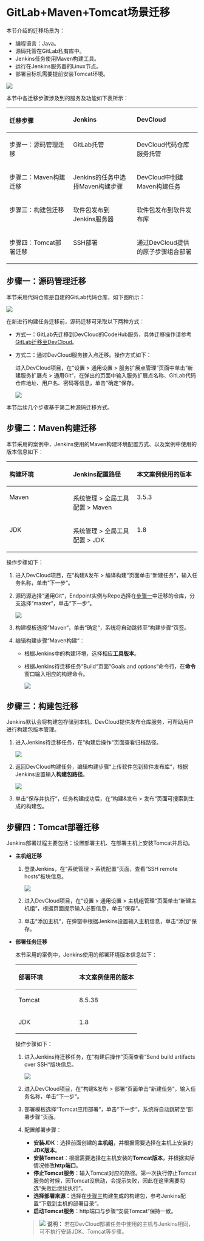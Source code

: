 # **GitLab+Maven+Tomcat场景迁移**<a name="devcloud_migration_0019"></a>

本节介绍的迁移场景为：

-   编程语言：Java。
-   源码托管在GitLab私有库中。
-   Jenkins任务使用Maven构建工具。
-   运行在Jenkins服务器的Linux节点。
-   部署目标机需要提前安装Tomcat环境。

![](figures/Jenkins_Maven_001.png)

本节中各迁移步骤涉及到的服务及功能如下表所示：

<a name="table17414202975516"></a>
<table><thead align="left"><tr id="row3414162920552"><th class="cellrowborder" valign="top" width="33.333333333333336%" id="mcps1.1.4.1.1"><p id="p6414112912555"><a name="p6414112912555"></a><a name="p6414112912555"></a><strong id="b5296123011517"><a name="b5296123011517"></a><a name="b5296123011517"></a>迁移步骤</strong></p>
</th>
<th class="cellrowborder" valign="top" width="33.29332933293329%" id="mcps1.1.4.1.2"><p id="p1541432955518"><a name="p1541432955518"></a><a name="p1541432955518"></a><strong id="b03001930121514"><a name="b03001930121514"></a><a name="b03001930121514"></a>Jenkins</strong></p>
</th>
<th class="cellrowborder" valign="top" width="33.373337333733375%" id="mcps1.1.4.1.3"><p id="p2414329135511"><a name="p2414329135511"></a><a name="p2414329135511"></a><strong id="b12303113018155"><a name="b12303113018155"></a><a name="b12303113018155"></a>DevCloud</strong></p>
</th>
</tr>
</thead>
<tbody><tr id="row1141422910559"><td class="cellrowborder" valign="top" width="33.333333333333336%" headers="mcps1.1.4.1.1 "><p id="p341412965510"><a name="p341412965510"></a><a name="p341412965510"></a>步骤一：源码管理迁移</p>
</td>
<td class="cellrowborder" valign="top" width="33.29332933293329%" headers="mcps1.1.4.1.2 "><p id="p1414132955517"><a name="p1414132955517"></a><a name="p1414132955517"></a>GitLab托管</p>
</td>
<td class="cellrowborder" valign="top" width="33.373337333733375%" headers="mcps1.1.4.1.3 "><p id="p1341413297558"><a name="p1341413297558"></a><a name="p1341413297558"></a>DevCloud代码仓库服务托管</p>
</td>
</tr>
<tr id="row34147291552"><td class="cellrowborder" valign="top" width="33.333333333333336%" headers="mcps1.1.4.1.1 "><p id="p94141629155510"><a name="p94141629155510"></a><a name="p94141629155510"></a>步骤二：Maven构建迁移</p>
</td>
<td class="cellrowborder" valign="top" width="33.29332933293329%" headers="mcps1.1.4.1.2 "><p id="p1841413294557"><a name="p1841413294557"></a><a name="p1841413294557"></a>Jenkins的任务中选择Maven构建步骤</p>
</td>
<td class="cellrowborder" valign="top" width="33.373337333733375%" headers="mcps1.1.4.1.3 "><p id="p241414295557"><a name="p241414295557"></a><a name="p241414295557"></a>DevCloud中创建Maven构建任务</p>
</td>
</tr>
<tr id="row12414529135517"><td class="cellrowborder" valign="top" width="33.333333333333336%" headers="mcps1.1.4.1.1 "><p id="p114141293558"><a name="p114141293558"></a><a name="p114141293558"></a>步骤三：构建包迁移</p>
</td>
<td class="cellrowborder" valign="top" width="33.29332933293329%" headers="mcps1.1.4.1.2 "><p id="p2414929115518"><a name="p2414929115518"></a><a name="p2414929115518"></a>软件包发布到Jenkins服务器</p>
</td>
<td class="cellrowborder" valign="top" width="33.373337333733375%" headers="mcps1.1.4.1.3 "><p id="p24144297557"><a name="p24144297557"></a><a name="p24144297557"></a>软件包发布到软件发布库</p>
</td>
</tr>
<tr id="row16414229115513"><td class="cellrowborder" valign="top" width="33.333333333333336%" headers="mcps1.1.4.1.1 "><p id="p94149299559"><a name="p94149299559"></a><a name="p94149299559"></a>步骤四：Tomcat部署迁移</p>
</td>
<td class="cellrowborder" valign="top" width="33.29332933293329%" headers="mcps1.1.4.1.2 "><p id="p16414829155514"><a name="p16414829155514"></a><a name="p16414829155514"></a>SSH部署</p>
</td>
<td class="cellrowborder" valign="top" width="33.373337333733375%" headers="mcps1.1.4.1.3 "><p id="p1941412911554"><a name="p1941412911554"></a><a name="p1941412911554"></a>通过DevCloud提供的原子步骤组合部署</p>
</td>
</tr>
</tbody>
</table>

## **步骤一：源码管理迁移**<a name="section18960143011168"></a>

本节采用代码仓库是自建的GitLab代码仓库，如下图所示：

![](figures/Jenkins_Maven_002.png)

在新进行构建任务迁移前，源码迁移可采取以下两种方式：

-   方式一：GitLab先迁移到DevCloud的CodeHub服务，具体迁移操作请参考[GitLab迁移至DevCloud](GitLab迁移至DevCloud.md)。
-   方式二：通过DevCloud服务接入点迁移。操作方式如下：

    进入DevCloud项目，在“设置  \>  通用设置  \>  服务扩展点管理“页面中单击“新建服务扩展点  \>  通用Git“，在弹出的页面中输入服务扩展点名称、GitLab代码仓库地址、用户名、密码等信息，单击“确定“保存。

    ![](figures/Jenkins_Maven_003.png)


本节后续几个步骤基于第二种源码迁移方式。

## **步骤二：Maven构建迁移**<a name="section0171106204813"></a>

本节采用的案例中，Jenkins使用的Maven构建环境配置方式、以及案例中使用的版本信息如下：

<a name="table157989282553"></a>
<table><thead align="left"><tr id="row67981228195517"><th class="cellrowborder" valign="top" width="33.33333333333333%" id="mcps1.1.4.1.1"><p id="p67989289559"><a name="p67989289559"></a><a name="p67989289559"></a><strong id="b1440893115516"><a name="b1440893115516"></a><a name="b1440893115516"></a>构建环境</strong></p>
</th>
<th class="cellrowborder" valign="top" width="33.33333333333333%" id="mcps1.1.4.1.2"><p id="p127981285553"><a name="p127981285553"></a><a name="p127981285553"></a><strong id="b174091834555"><a name="b174091834555"></a><a name="b174091834555"></a>Jenkins配置路径</strong></p>
</th>
<th class="cellrowborder" valign="top" width="33.33333333333333%" id="mcps1.1.4.1.3"><p id="p11798192820557"><a name="p11798192820557"></a><a name="p11798192820557"></a><strong id="b104261746368"><a name="b104261746368"></a><a name="b104261746368"></a>本文案例使用的版本</strong></p>
</th>
</tr>
</thead>
<tbody><tr id="row7798162805510"><td class="cellrowborder" valign="top" width="33.33333333333333%" headers="mcps1.1.4.1.1 "><p id="p8798112820559"><a name="p8798112820559"></a><a name="p8798112820559"></a>Maven</p>
</td>
<td class="cellrowborder" valign="top" width="33.33333333333333%" headers="mcps1.1.4.1.2 "><p id="p19798132817558"><a name="p19798132817558"></a><a name="p19798132817558"></a>系统管理 &gt; 全局工具配置 &gt; Maven</p>
</td>
<td class="cellrowborder" valign="top" width="33.33333333333333%" headers="mcps1.1.4.1.3 "><p id="p3701161983613"><a name="p3701161983613"></a><a name="p3701161983613"></a>3.5.3</p>
</td>
</tr>
<tr id="row1779882814554"><td class="cellrowborder" valign="top" width="33.33333333333333%" headers="mcps1.1.4.1.1 "><p id="p4798192818551"><a name="p4798192818551"></a><a name="p4798192818551"></a>JDK</p>
</td>
<td class="cellrowborder" valign="top" width="33.33333333333333%" headers="mcps1.1.4.1.2 "><p id="p779814282550"><a name="p779814282550"></a><a name="p779814282550"></a>系统管理 &gt; 全局工具配置 &gt; JDK</p>
</td>
<td class="cellrowborder" valign="top" width="33.33333333333333%" headers="mcps1.1.4.1.3 "><p id="p376117277369"><a name="p376117277369"></a><a name="p376117277369"></a>1.8</p>
</td>
</tr>
</tbody>
</table>

操作步骤如下：

1.  进入DevCloud项目，在“构建&发布  \>  编译构建“页面单击“新建任务“，输入任务名称，单击“下一步“。
2.  源码源选择“通用Git“，Endpoint实例与Repo选择在[步骤一](#section18960143011168)中迁移的仓库，分支选择“master“，单击“下一步“。

    ![](figures/Jenkins_Maven_007.png)

3.  构建模板选择“Maven“，单击“确定“，系统将自动跳转至“构建步骤“页签。
4.  编辑构建步骤“Maven构建“：
    -   根据Jenkins中的构建环境，选择相应**工具版本**。
    -   根据Jenkins待迁移任务“Build“页面“Goals and options“命令行，在**命令**窗口输入相应的构建命令。

        ![](figures/Jenkins_Maven_006.png)



## **步骤三：构建包迁移**<a name="section108249396163"></a>

Jenkins默认会将构建包存储到本机。DevCloud提供发布仓库服务，可帮助用户进行构建包版本管理。

1.  进入Jenkins待迁移任务，在“构建后操作“页面查看归档路径。

    ![](figures/Jenkins_Maven_011.png)

2.  返回DevCloud构建任务，编辑构建步骤“上传软件包到软件发布库“，根据Jenkins设置输入**构建包路径**。

    ![](figures/Jenkins_Maven_012.png)

3.  单击“保存并执行“，任务构建成功后，在“构建&发布  \>  发布“页面可搜索到生成的构建包。

## **步骤四：Tomcat部署迁移**<a name="section18367252243"></a>

Jenkins部署过程主要包括：设置部署主机、在部署主机上安装Tomcat并启动。

-   **主机组迁移**
    1.  登录Jenkins，在“系统管理  \>  系统配置“页面，查看“SSH remote hosts“板块信息。

        ![](figures/Jenkins_Maven_004.png)

    2.  进入DevCloud项目，在“设置  \>  通用设置  \>  主机组管理“页面单击“新建主机组“，根据页面提示输入必要信息，单击“保存“。
    3.  单击“添加主机“，在弹窗中根据Jenkins设置输入主机信息，单击“添加“保存。

-   **部署任务迁移**

    本节采用的案例中，Jenkins使用的部署环境版本信息如下：

    <a name="table11140205514537"></a>
    <table><thead align="left"><tr id="row17141455125316"><th class="cellrowborder" valign="top" width="50%" id="mcps1.1.3.1.1"><p id="p914155555319"><a name="p914155555319"></a><a name="p914155555319"></a><strong id="b8565415165412"><a name="b8565415165412"></a><a name="b8565415165412"></a>部署环境</strong></p>
    </th>
    <th class="cellrowborder" valign="top" width="50%" id="mcps1.1.3.1.2"><p id="p17141145555312"><a name="p17141145555312"></a><a name="p17141145555312"></a><strong id="b1836564734915"><a name="b1836564734915"></a><a name="b1836564734915"></a>本文案例使用的版本</strong></p>
    </th>
    </tr>
    </thead>
    <tbody><tr id="row121411755155318"><td class="cellrowborder" valign="top" width="50%" headers="mcps1.1.3.1.1 "><p id="p44751397541"><a name="p44751397541"></a><a name="p44751397541"></a>Tomcat</p>
    </td>
    <td class="cellrowborder" valign="top" width="50%" headers="mcps1.1.3.1.2 "><p id="p547593915411"><a name="p547593915411"></a><a name="p547593915411"></a>8.5.38</p>
    </td>
    </tr>
    <tr id="row31412553531"><td class="cellrowborder" valign="top" width="50%" headers="mcps1.1.3.1.1 "><p id="p1475193913547"><a name="p1475193913547"></a><a name="p1475193913547"></a>JDK</p>
    </td>
    <td class="cellrowborder" valign="top" width="50%" headers="mcps1.1.3.1.2 "><p id="p547517398541"><a name="p547517398541"></a><a name="p547517398541"></a>1.8</p>
    </td>
    </tr>
    </tbody>
    </table>

    操作步骤如下：

    1.  进入Jenkins待迁移任务，在“构建后操作“页面查看“Send build artifacts over SSH“版块信息。

        ![](figures/Jenkins_Maven_013.png)

    2.  进入DevCloud项目，在“构建&发布  \>  部署“页面单击“新建任务“，输入任务名称，单击“下一步“。
    3.  部署模板选择“Tomcat应用部署“，单击“下一步“，系统将自动跳转至“部署步骤“页面。
    4.  配置部署步骤：

        -   **安装JDK**：选择前面创建的**主机组**，并根据需要选择在主机上安装的**JDK版本**。
        -   **安装Tomcat**：根据需要选择在主机安装的**Tomcat版本**，并根据实际情况修改**http端口**。
        -   **停止Tomcat服务**：输入Tomcat对应的路径。第一次执行停止Tomcat服务的时候，因Tomcat没启动，会提示失败，因此在这里需要勾选“失败后继续执行“。
        -   **选择部署来源**：选择在[步骤三](#section108249396163)构建生成的构建包，参考Jenkins配置“下载到主机的部署目录“。
        -   **启动Tomcat服务**：http端口与步骤“安装Tomcat“保持一致。

        >![](public_sys-resources/icon-note.gif) **说明：** 
        >若在DevCloud部署任务中使用的主机与Jenkins相同，可不执行安装JDK、Tomcat等步骤。



